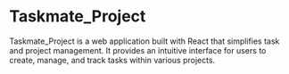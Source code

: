# Taskmate_Project
Taskmate_Project is a web application built with React that simplifies task and project management. It provides an intuitive interface for users to create, manage, and track tasks within various projects. 
